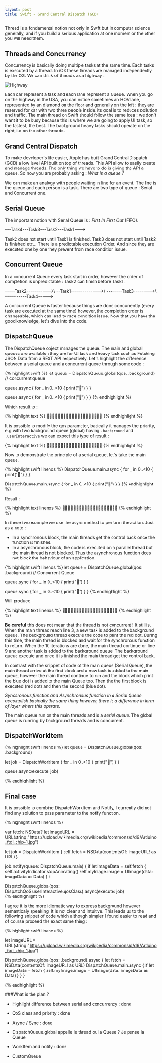 ```yaml
---
layout: post
title: Swift - Grand Central Dispatch (GCD)
---
```


Thread is a fondamental notion not only in Swift but in computer science generally, and if you build a serious application at one moment or the other you will need them.

## Threads and Concurrency

Concurrency is basically doing multiple tasks at the same time. Each tasks is executed by a thread. In iOS these threads are managed independently by the OS. We can think of threads as a highway :


![Highway](/assets/highway.jpg)

Each car represent a task and each lane represent a Queue. When you go on the highway in the USA, you can notice sometimes an HOV lane, represented by an diamond on the floor and generally on the left : they are reserved for car with two three people inside, its goal is to reduces pollution and traffic. The main thread on Swift should follow the same idea : we don't want it to be busy because this is where we are going to apply UI task, so the fastest, the best. The background heavy tasks should operate on the right, i.e on the other threads.


## Grand Central Dispatch
To make developer's life easier, Apple has built Grand Central Dispatch (GCD) a low level API built on top of threads. This API allow to easily create and manage threads. The only thing we have to do is giving the API a queue. So now you are probably asking : *What is a queue ?*

We can make an analogy with people waiting in line for an event. The line is the queue and each person is a task. 
There are two type of queue : Serial and Concurrent one.


## Serial Queue
The important notion with Serial Queue is : *First In First Out* (FIFO). 

---Task4---Task3---Task2---Task1--->

Task2 does not start until Task1 is finished. Task3 does not start until Task2 is finished etc... There is a predictable execution Order. And since they are executed one by one they prevent from race condition issue.


## Concurrent Queue
In a concurrent Queue every task start in order, however the order of completion is unpredictable : Task2 can finish before Task1.

-----Task2----------->\\
--Task1-------------->\\
--------Task3-------->\\
-----------Task4----->

A concurrent Queue is faster because things are done concurrently (every task are executed at the same time) however, the completion order is changeable, which can lead to race condition issue. Now that you have the good knowledge, let's dive into the code.


## DispatchQueue
The DispatchQueue object manages the queue. The main and global queues are available : they are for UI task and heavy task such as Fetching JSON Data from a REST API respectively. Let's highlight the difference between a serial queue and a concurrent queue through some code :

{% highlight swift %}
let queue = DispatchQueue.global(qos: .background) // concurrent queue

queue.async {
    for _ in 0..<10 {
        print("🔴")
    }
}

queue.async {
    for _ in 0..<10 {
        print("🔵")
    }
}
{% endhighlight %}

Which result to :

{% highlight text %}
🔴🔵🔵🔴🔵🔴🔵🔴🔵🔴🔵🔴🔵🔴🔵🔴🔵🔴🔵🔴
{% endhighlight %}

It is possible to modify the qos parameter, basically it manages the priority, e.g with two background queue (global) having `.background` and `.userInteractive` we can expect this type of result :

{% highlight text %}
🔵🔴🔵🔴🔵🔴🔵🔴🔵🔴🔵🔵🔵🔵🔴🔵🔴🔴🔴🔴
{% endhighlight %}


Now to demonstrate the principle of a serial queue, let's take the main queue.

{% highlight swift linenos %}
DispatchQueue.main.async {
    for _ in 0..<10 {
        print("🔴")
    }
}

DispatchQueue.main.async {
    for _ in 0..<10 {
        print("🔵")
    }
}
{% endhighlight %}

Result :

{% highlight text linenos %}
🔴🔴🔴🔴🔴🔴🔴🔴🔴🔴🔵🔵🔵🔵🔵🔵🔵🔵🔵🔵
{% endhighlight %}

In these two example we use the `async` method to perform the action. Just as a note :
- In a synchronous block, the main threads get the control back once the function is finished.
- In a asynchronous block, the code is executed on a parallel thread but the main thread is not blocked. Thus the asynchronous function does not block the behaviour of an application.

{% highlight swift linenos %}
let queue = DispatchQueue.global(qos: .background) // Concurrent Queue

queue.sync {
    for _ in 0..<10 {
        print("🔴")
    }
}

queue.sync {
    for _ in 0..<10 {
        print("🔵")
    }
}
{% endhighlight %}

Will produce :

{% highlight text linenos %}
🔴🔴🔴🔴🔴🔴🔴🔴🔴🔴🔵🔵🔵🔵🔵🔵🔵🔵🔵🔵
{% endhighlight %}

**Be careful** this does not mean that the thread is not concurrent ! It still is.
When the main thread reach line 3, a new task is added to the background queue. The background thread execute the code to print the red dot. During this time, the main thread is blocked and wait for the synchronous function to return. When the 10 iterations are done, the main thread continue on line 9 and another task is added to the background queue. The background queue execute and once it is finished the main thread get the control back.

In contrast with the snippet of code of the main queue (Serial Queue), the main thread arrive at the first block and a new task is added to the main queue, however the main thread continue to run and the block which print the blue dot is added to the main Queue too. Then the the first block is executed (red dot) and then the second (blue dot).

 *Synchronous function and Asynchronous function in a Serial Queue accomplish basically the same thing however, there is a difference in term of layer where this operate.*

The main queue run on the main threads and is a *serial queue*. The global queue is running by background threads and is concurrent.

## DispatchWorkItem

{% highlight swift linenos %}
let queue = DispatchQueue.global(qos: .background)

let job = DispatchWorkItem {
    for _ in 0..<10 {
        print("🔴")
    }
}

queue.async(execute: job)

{% endhighlight %}

## Final case
It is possible to combine DispatchWorkItem and Notify, I currently did not find any solution to pass parameter to the notify function. 

{% highlight swift linenos %}

var fetch: NSData?
let imageURL = URL(string:"https://upload.wikimedia.org/wikipedia/commons/d/d9/Arduino_ftdi_chip-1.jpg")

let job = DispatchWorkItem {
    self.fetch = NSData(contentsOf: imageURL! as URL)
}

job.notify(queue: DispatchQueue.main) {
    if let imageData = self.fetch {
        self.activityIndicator.stopAnimating()
        self.myImage.image = UIImage(data: imageData as Data)
    }
}

DispatchQueue.global(qos: DispatchQoS.userInteractive.qosClass).async(execute: job)    
{% endhighlight %}

I agree it is the more idiomatic way to express background however semanticaly speaking, It is not clear and intuitive. This leads us to the following snippet of code which although simpler I found easier to read and of course proceed the exact same thing :

{% highlight swift linenos %}

let imageURL = URL(string:"https://upload.wikimedia.org/wikipedia/commons/d/d9/Arduino_ftdi_chip-1.jpg")

DispatchQueue.global(qos: .background).async {
	let fetch = NSData(contentsOf: imageURL! as URL)
	DispatchQueue.main.async {
		if let imageData = fetch {
			self.myImage.image = UIImage(data: imageData as Data)
		}
	}
}

{% endhighlight %}

###What is the plan ?

- Highlight difference between serial and concurrency : done
- QoS class and priority : done
- Async / Sync : done

- DispatchQueue.global appelle le thread ou la Queue ? Je pense la Queue
- WorkItem and notify : done
- CustomQueue



